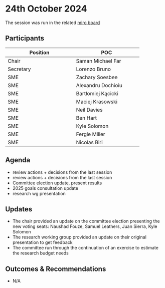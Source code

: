 # 24th October 2024

The session was run in the related [miro board](https://miro.com/app/board/uXjVKro\_lxs=/)

## Participants

<table><thead><tr><th width="202">Position</th><th width="194">POC</th></tr></thead><tbody><tr><td>Chair</td><td>Saman Michael Far</td></tr><tr><td>Secretary</td><td>Lorenzo Bruno</td></tr><tr><td>SME</td><td>Zachary Soesbee</td></tr><tr><td>SME</td><td>Alexandru Dochioiu</td></tr><tr><td>SME</td><td>Bartłomiej Kącicki</td></tr><tr><td>SME</td><td>Maciej Krasowski</td></tr><tr><td>SME</td><td>Neil Davies</td></tr><tr><td>SME</td><td>Ben Hart</td></tr><tr><td>SME</td><td>Kyle Solomon</td></tr><tr><td>SME</td><td>Fergie Miller</td></tr><tr><td>SME</td><td>Nicolas Biri</td></tr></tbody></table>

## Agenda

* review actions + decisions from the last session
* review actions + decisions from the last session
* Committee election update, present results
* 2025 goals consultation update
* research wg presentation

## Updates

* The chair provided an update on the committee election presenting the new voting seats: Naushad Fouze, Samuel Leathers, Juan Sierra, Kyle Solomon
* The research working group provided an update on their original presentation to get feedback
* The committee run through the continuation of an exercise to estimate the research budget needs

## Outcomes & Recommendations

* N/A
